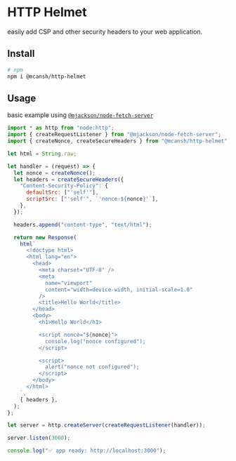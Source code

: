 # HTTP Helmet

easily add CSP and other security headers to your web application.

## Install

```sh
# npm
npm i @mcansh/http-helmet
```

## Usage

basic example using [`@mjackson/node-fetch-server`](https://github.com/mjackson/remix-the-web/tree/main/packages/node-fetch-server)

```js
import * as http from "node:http";
import { createRequestListener } from "@mjackson/node-fetch-server";
import { createNonce, createSecureHeaders } from "@mcansh/http-helmet";

let html = String.raw;

let handler = (request) => {
  let nonce = createNonce();
  let headers = createSecureHeaders({
    "Content-Security-Policy": {
      defaultSrc: ["'self'"],
      scriptSrc: ["'self'", `'nonce-${nonce}'`],
    },
  });

  headers.append("content-type", "text/html");

  return new Response(
    html`
      <!doctype html>
      <html lang="en">
        <head>
          <meta charset="UTF-8" />
          <meta
            name="viewport"
            content="width=device-width, initial-scale=1.0"
          />
          <title>Hello World</title>
        </head>
        <body>
          <h1>Hello World</h1>

          <script nonce="${nonce}">
            console.log("nonce configured");
          </script>

          <script>
            alert("nonce not configured");
          </script>
        </body>
      </html>
    `,
    { headers },
  );
};

let server = http.createServer(createRequestListener(handler));

server.listen(3000);

console.log("✅ app ready: http://localhost:3000");
```
